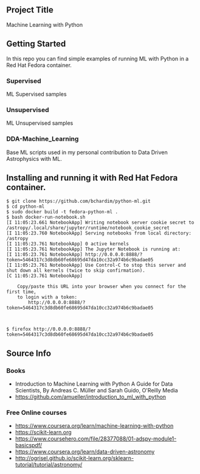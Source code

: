 ## Project Title

Machine Learning with Python

## Getting Started

In this repo you can find simple examples of running ML with Python in a Red Hat Fedora container.

### Supervised
ML Supervised samples

### Unsupervised
ML Unsupervised samples


### DDA-Machine_Learning
Base ML scripts used in my personal contribution to Data Driven Astrophysics with ML. 


## Installing and running it with Red Hat Fedora container.

```
$ git clone https://github.com/bchardim/python-ml.git 
$ cd python-ml
$ sudo docker build -t fedora-python-ml .
$ bash docker-run-notebook.sh
[I 11:05:23.661 NotebookApp] Writing notebook server cookie secret to /astropy/.local/share/jupyter/runtime/notebook_cookie_secret
[I 11:05:23.760 NotebookApp] Serving notebooks from local directory: /astropy
[I 11:05:23.761 NotebookApp] 0 active kernels
[I 11:05:23.761 NotebookApp] The Jupyter Notebook is running at:
[I 11:05:23.761 NotebookApp] http://0.0.0.0:8888/?token=5464317c3d8db60fe68695d47da10cc32a974b6c9badae05
[I 11:05:23.761 NotebookApp] Use Control-C to stop this server and shut down all kernels (twice to skip confirmation).
[C 11:05:23.761 NotebookApp] 
    
    Copy/paste this URL into your browser when you connect for the first time,
    to login with a token:
        http://0.0.0.0:8888/?token=5464317c3d8db60fe68695d47da10cc32a974b6c9badae05



$ firefox http://0.0.0.0:8888/?token=5464317c3d8db60fe68695d47da10cc32a974b6c9badae05

```

## Source Info

### Books

* Introduction to Machine Learning with Python
  A Guide for Data Scientists, By Andreas C. Müller and Sarah Guido, O'Reilly Media
* https://github.com/amueller/introduction_to_ml_with_python

### Free Online courses

* https://www.coursera.org/learn/machine-learning-with-python
* https://scikit-learn.org
* https://www.coursehero.com/file/28377088/01-adspy-module1-basicspdf/
* https://www.coursera.org/learn/data-driven-astronomy
* http://ogrisel.github.io/scikit-learn.org/sklearn-tutorial/tutorial/astronomy/
